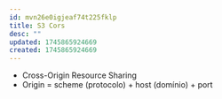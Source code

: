 ```yaml
---
id: mvn26e0igjeaf74t225fklp
title: S3 Cors
desc: ""
updated: 1745865924669
created: 1745865924669
---
```


- Cross-Origin Resource Sharing
- Origin = scheme (protocolo) + host (domínio) + port
